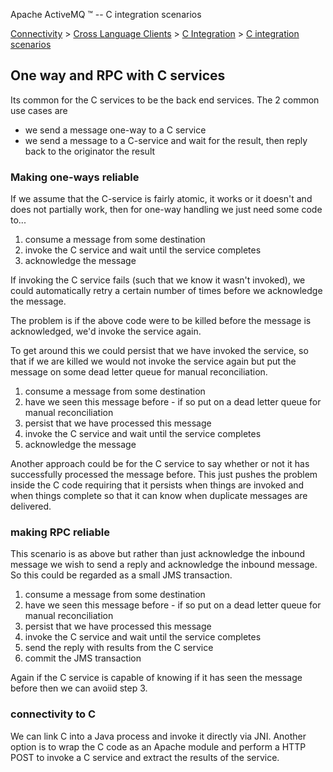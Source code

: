 Apache ActiveMQ ™ -- C integration scenarios 

[Connectivity](connectivity.html) > [Cross Language Clients](cross-language-clients.html) > [C Integration](c-integration.html) > [C integration scenarios](c-integration-scenarios.html)


One way and RPC with C services
-------------------------------

Its common for the C services to be the back end services. The 2 common use cases are

*   we send a message one-way to a C service
*   we send a message to a C-service and wait for the result, then reply back to the originator the result

### Making one-ways reliable

If we assume that the C-service is fairly atomic, it works or it doesn't and does not partially work, then for one-way handling we just need some code to...

1.  consume a message from some destination
2.  invoke the C service and wait until the service completes
3.  acknowledge the message

If invoking the C service fails (such that we know it wasn't invoked), we could automatically retry a certain number of times before we acknowledge the message.

The problem is if the above code were to be killed before the message is acknowledged, we'd invoke the service again.

To get around this we could persist that we have invoked the service, so that if we are killed we would not invoke the service again but put the message on some dead letter queue for manual reconciliation.

1.  consume a message from some destination
2.  have we seen this message before - if so put on a dead letter queue for manual reconciliation
3.  persist that we have processed this message
4.  invoke the C service and wait until the service completes
5.  acknowledge the message

Another approach could be for the C service to say whether or not it has successfully processed the message before. This just pushes the problem inside the C code requiring that it persists when things are invoked and when things complete so that it can know when duplicate messages are delivered.

### making RPC reliable

This scenario is as above but rather than just acknowledge the inbound message we wish to send a reply and acknowledge the inbound message. So this could be regarded as a small JMS transaction.

1.  consume a message from some destination
2.  have we seen this message before - if so put on a dead letter queue for manual reconciliation
3.  persist that we have processed this message
4.  invoke the C service and wait until the service completes
5.  send the reply with results from the C service
6.  commit the JMS transaction

Again if the C service is capable of knowing if it has seen the message before then we can avoiid step 3.

### connectivity to C

We can link C into a Java process and invoke it directly via JNI. Another option is to wrap the C code as an Apache module and perform a HTTP POST to invoke a C service and extract the results of the service.

